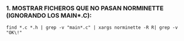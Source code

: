 ### 1. MOSTRAR FICHEROS QUE NO PASAN NORMINETTE (IGNORANDO LOS MAIN*.C):
~~~
find *.c *.h | grep -v "main*.c" | xargs norminette -R R| grep -v "OK\!"
~~~
